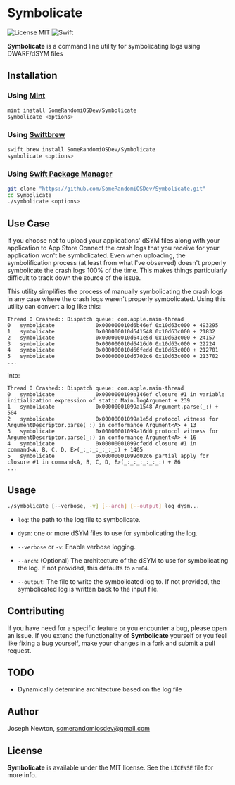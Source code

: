 Symbolicate
========

![License MIT](https://img.shields.io/github/license/SomeRandomiOSDev/Symbolicate)
![Swift](https://github.com/SomeRandomiOSDev/Symbolicate/workflows/Swift/badge.svg)

**Symbolicate** is a command line utility for symbolicating logs using DWARF/dSYM files 

Installation
--------

### Using [Mint](https://github.com/yonaskolb/Mint)

```bash
mint install SomeRandomiOSDev/Symbolicate
symbolicate <options>
```

### Using [Swiftbrew](https://github.com/swiftbrew/Swiftbrew)

```bash
swift brew install SomeRandomiOSDev/Symbolicate
symbolicate <options>
```

### Using [Swift Package Manager](https://swift.org/package-manager/)

```bash
git clone "https://github.com/SomeRandomiOSDev/Symbolicate.git"
cd Symbolicate
./symbolicate <options>
```

Use Case
--------

If you choose not to upload your applications' dSYM files along with your application to App Store Connect the crash logs that you receive for your application won't be symbolicated. Even when uploading, the symbolification process (at least from what I've observed) doesn't properly symbolicate the crash logs 100% of the time. This makes things particularly difficult to track down the source of the issue. 

This utility simplifies the process of manually symbolicating the crash logs in any case where the crash logs weren't properly symbolicated. Using this utility can convert a log like this:

```
Thread 0 Crashed:: Dispatch queue: com.apple.main-thread
0   symbolicate             0x000000010d6b46ef 0x10d63c000 + 493295
1   symbolicate             0x000000010d641548 0x10d63c000 + 21832
2   symbolicate             0x000000010d641e5d 0x10d63c000 + 24157
3   symbolicate             0x000000010d6416d0 0x10d63c000 + 22224
4   symbolicate             0x000000010d66fedd 0x10d63c000 + 212701
5   symbolicate             0x000000010d6702c6 0x10d63c000 + 213702
...
```

into:

```
Thread 0 Crashed:: Dispatch queue: com.apple.main-thread
0   symbolicate             0x0000000109a146ef closure #1 in variable initialization expression of static Main.logArgument + 239
1   symbolicate             0x00000001099a1548 Argument.parse(_:) + 504
2   symbolicate             0x00000001099a1e5d protocol witness for ArgumentDescriptor.parse(_:) in conformance Argument<A> + 13
3   symbolicate             0x00000001099a16d0 protocol witness for ArgumentDescriptor.parse(_:) in conformance Argument<A> + 16
4   symbolicate             0x00000001099cfedd closure #1 in command<A, B, C, D, E>(_:_:_:_:_:_:) + 1405
5   symbolicate             0x00000001099d02c6 partial apply for closure #1 in command<A, B, C, D, E>(_:_:_:_:_:_:) + 86
...
```

Usage
--------

```bash
./symbolicate [--verbose, -v] [--arch] [--output] log dysm...
```

* `log`: the path to the log file to symbolicate.
* `dysm`: one or more dSYM files to use for symbolicating the log.

* `--verbose` or `-v`: Enable verbose logging.
* `--arch`: (Optional) The architecture of the dSYM to use for symbolicating the log. If not provided, this defaults to `arm64`.
* `--output`: The file to write the symbolicated log to. If not provided, the symbolicated log is written back to the input file.

Contributing
--------

If you have need for a specific feature or you encounter a bug, please open an issue. If you extend the functionality of **Symbolicate** yourself or you feel like fixing a bug yourself, make your changes in a fork and submit a pull request.

TODO
--------

* Dynamically determine architecture based on the log file

Author
--------

Joseph Newton, somerandomiosdev@gmail.com

License
--------

**Symbolicate** is available under the MIT license. See the `LICENSE` file for more info.
